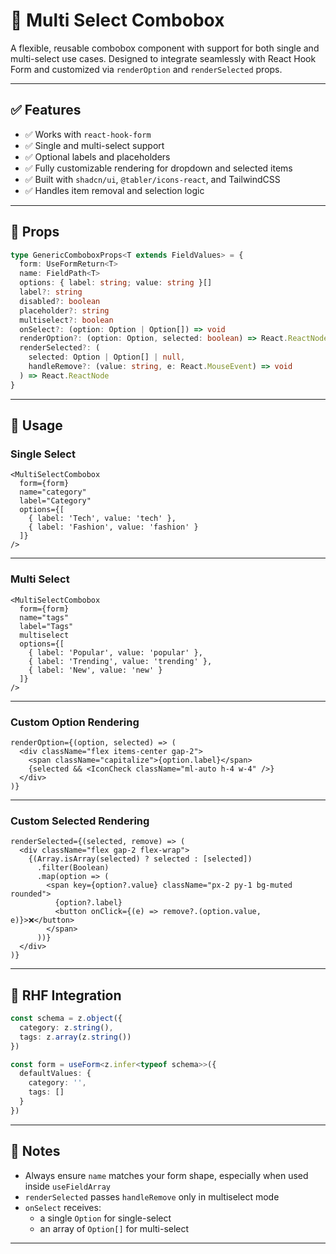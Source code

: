 # 📘 Multi Select Combobox

A flexible, reusable combobox component with support for both single and multi-select use cases. Designed to integrate seamlessly with React Hook Form and customized via `renderOption` and `renderSelected` props.

---

## ✅ Features

- ✅ Works with `react-hook-form`
- ✅ Single and multi-select support
- ✅ Optional labels and placeholders
- ✅ Fully customizable rendering for dropdown and selected items
- ✅ Built with `shadcn/ui`, `@tabler/icons-react`, and TailwindCSS
- ✅ Handles item removal and selection logic

---

## 🧩 Props

```ts
type GenericComboboxProps<T extends FieldValues> = {
  form: UseFormReturn<T>
  name: FieldPath<T>
  options: { label: string; value: string }[]
  label?: string
  disabled?: boolean
  placeholder?: string
  multiselect?: boolean
  onSelect?: (option: Option | Option[]) => void
  renderOption?: (option: Option, selected: boolean) => React.ReactNode
  renderSelected?: (
    selected: Option | Option[] | null,
    handleRemove?: (value: string, e: React.MouseEvent) => void
  ) => React.ReactNode
}
```

---

## 🚀 Usage

### Single Select

```tsx
<MultiSelectCombobox
  form={form}
  name="category"
  label="Category"
  options={[
    { label: 'Tech', value: 'tech' },
    { label: 'Fashion', value: 'fashion' }
  ]}
/>
```

---

### Multi Select

```tsx
<MultiSelectCombobox
  form={form}
  name="tags"
  label="Tags"
  multiselect
  options={[
    { label: 'Popular', value: 'popular' },
    { label: 'Trending', value: 'trending' },
    { label: 'New', value: 'new' }
  ]}
/>
```

---

### Custom Option Rendering

```tsx
renderOption={(option, selected) => (
  <div className="flex items-center gap-2">
    <span className="capitalize">{option.label}</span>
    {selected && <IconCheck className="ml-auto h-4 w-4" />}
  </div>
)}
```

---

### Custom Selected Rendering

```tsx
renderSelected={(selected, remove) => (
  <div className="flex gap-2 flex-wrap">
    {(Array.isArray(selected) ? selected : [selected])
      .filter(Boolean)
      .map(option => (
        <span key={option?.value} className="px-2 py-1 bg-muted rounded">
          {option?.label}
          <button onClick={(e) => remove?.(option.value, e)}>❌</button>
        </span>
      ))}
  </div>
)}
```

---

## 🧪 RHF Integration

```ts
const schema = z.object({
  category: z.string(),
  tags: z.array(z.string())
})

const form = useForm<z.infer<typeof schema>>({
  defaultValues: {
    category: '',
    tags: []
  }
})
```

---

## 🧠 Notes

- Always ensure `name` matches your form shape, especially when used inside `useFieldArray`
- `renderSelected` passes `handleRemove` only in multiselect mode
- `onSelect` receives:
  - a single `Option` for single-select
  - an array of `Option[]` for multi-select

---

